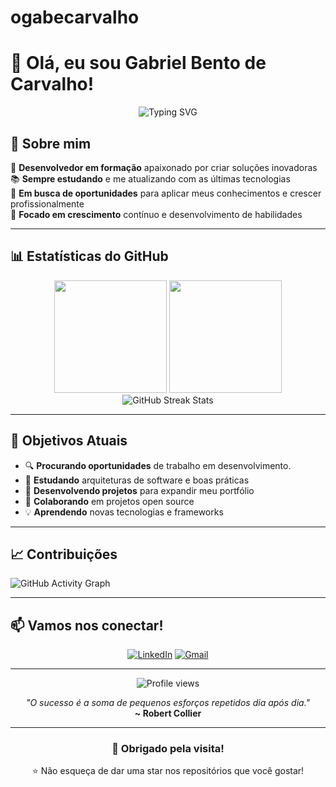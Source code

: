 # ogabecarvalho
# 👋 Olá, eu sou Gabriel Bento de Carvalho!

<div align="center">
  <img src="https://readme-typing-svg.herokuapp.com?font=Fira+Code&size=30&duration=3000&pause=1000&color=2196F3&center=true&vCenter=true&width=600&lines=Desenvolvedor+em+Formação;Apaixonado+por+Tecnologia;Sempre+Aprendendo!" alt="Typing SVG" />
</div>

## 🚀 Sobre mim

🎯 **Desenvolvedor em formação** apaixonado por criar soluções inovadoras  
📚 **Sempre estudando** e me atualizando com as últimas tecnologias  
💼 **Em busca de oportunidades** para aplicar meus conhecimentos e crescer profissionalmente  
🌱 **Focado em crescimento** contínuo e desenvolvimento de habilidades  

---

## 📊 Estatísticas do GitHub

<div align="center">
  <img height="180em" src="https://github-readme-stats.vercel.app/api?username=ogabecarvalhoeb&show_icons=true&theme=tokyonight&include_all_commits=true&count_private=true"/>
  <img height="180em" src="https://github-readme-stats.vercel.app/api/top-langs/?username=ogabecarvalhoeb&layout=compact&langs_count=7&theme=tokyonight"/>
</div>

<div align="center">
  <img src="https://github-readme-streak-stats.herokuapp.com/?user=ogabecarvalhoeb&theme=tokyonight" alt="GitHub Streak Stats" />
</div>

---

## 🎯 Objetivos Atuais

- 🔍 **Procurando oportunidades** de trabalho em desenvolvimento.
- 📖 **Estudando** arquiteturas de software e boas práticas
- 🚀 **Desenvolvendo projetos** para expandir meu portfólio
- 🤝 **Colaborando** em projetos open source
- 💡 **Aprendendo** novas tecnologias e frameworks

---

## 📈 Contribuições

![GitHub Activity Graph](https://github-readme-activity-graph.vercel.app/graph?username=ogabecarvalhoeb&theme=tokyo-night&hide_border=true)

---

## 📫 Vamos nos conectar!

<div align="center">
  
[![LinkedIn](https://img.shields.io/badge/LinkedIn-0077B5?style=for-the-badge&logo=linkedin&logoColor=white)](https://linkedin.com/in/gabriel-bento-de-carvalho-a56a82361/)
[![Gmail](https://img.shields.io/badge/Gmail-D14836?style=for-the-badge&logo=gmail&logoColor=white)](mailto:gabrieldecarvalhoeb@gmail.com)

</div>

---

<div align="center">
  <img src="https://komarev.com/ghpvc/?username=ogabecarvalhoeb&color=blue&style=flat-square&label=Visualizações+do+Perfil" alt="Profile views" />
</div>

<div align="center">
  
*"O sucesso é a soma de pequenos esforços repetidos dia após dia."*  
**~ Robert Collier**

</div>

---

<div align="center">
  <h3>💙 Obrigado pela visita!</h3>
  <p>⭐ Não esqueça de dar uma star nos repositórios que você gostar!</p>
</div>
